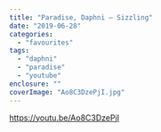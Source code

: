 ```yaml
---
title: "Paradise, Daphni – Sizzling"
date: "2019-06-28"
categories: 
  - "favourites"
tags: 
  - "daphni"
  - "paradise"
  - "youtube"
enclosure: ""
coverImage: "Ao8C3DzePjI.jpg"
---
```


https://youtu.be/Ao8C3DzePjI
